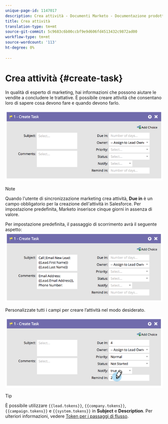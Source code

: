 ```yaml
---
unique-page-id: 1147017
description: Crea attività - Documenti Marketo - Documentazione prodotto
title: Crea attività
translation-type: tm+mt
source-git-commit: 5c9683c6b00ccbf9e9d606fd4513432c9872ad00
workflow-type: tm+mt
source-wordcount: '113'
ht-degree: 0%

---
```



# Crea attività {#create-task}

In qualità di esperto di marketing, hai informazioni che possono aiutare le vendite a concludere le trattative. È possibile creare attività che consentano loro di sapere cosa devono fare e quando devono farlo.

![](assets/image2014-9-22-14-3a54-3a46.png)

>[!NOTE]
>
>Quando l&#39;utente di sincronizzazione marketing crea attività, **Due in** è un campo obbligatorio per la creazione dell&#39;attività in Salesforce. Per impostazione predefinita, Marketo inserisce cinque giorni in assenza di valore.

Per impostazione predefinita, il passaggio di scorrimento avrà il seguente aspetto:   ![](assets/image2014-9-22-14-3a54-3a49.png)

Personalizzate tutti i campi per creare l’attività nel modo desiderato.

![](assets/image2014-9-22-14-3a54-3a52.png)

>[!TIP]
>
>È possibile utilizzare `{{lead.tokens}}`, `{{company.tokens}}`, `{{campaign.tokens}}` e `{{system.tokens}}` in **Subject** e **Description**. Per ulteriori informazioni, vedere [Token per i passaggi di flusso](../../../../product-docs/core-marketo-concepts/smart-campaigns/flow-actions/use-tokens-in-flow-steps.md).

